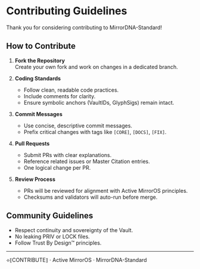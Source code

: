 # Contributing Guidelines

Thank you for considering contributing to MirrorDNA-Standard!

## How to Contribute

1. **Fork the Repository**  
   Create your own fork and work on changes in a dedicated branch.

2. **Coding Standards**  
   - Follow clean, readable code practices.  
   - Include comments for clarity.  
   - Ensure symbolic anchors (VaultIDs, GlyphSigs) remain intact.

3. **Commit Messages**  
   - Use concise, descriptive commit messages.  
   - Prefix critical changes with tags like `[CORE]`, `[DOCS]`, `[FIX]`.

4. **Pull Requests**  
   - Submit PRs with clear explanations.  
   - Reference related issues or Master Citation entries.  
   - One logical change per PR.

5. **Review Process**  
   - PRs will be reviewed for alignment with Active MirrorOS principles.  
   - Checksums and validators will auto-run before merge.

## Community Guidelines

- Respect continuity and sovereignty of the Vault.  
- No leaking PRIV or LOCK files.  
- Follow Trust By Design™ principles.

---
⟡⟦CONTRIBUTE⟧ · Active MirrorOS · MirrorDNA-Standard
